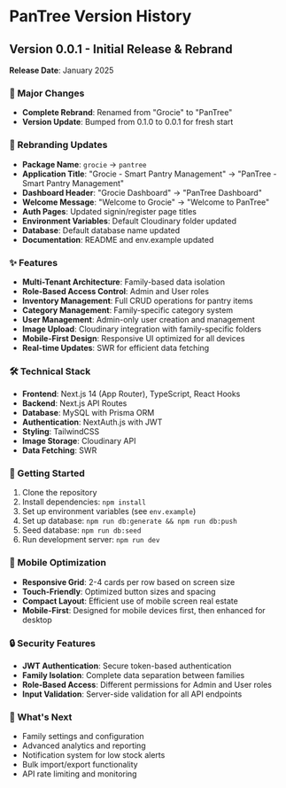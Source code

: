 # PanTree Version History

## Version 0.0.1 - Initial Release & Rebrand
**Release Date**: January 2025

### 🎯 Major Changes
- **Complete Rebrand**: Renamed from "Grocie" to "PanTree"
- **Version Update**: Bumped from 0.1.0 to 0.0.1 for fresh start

### 🔄 Rebranding Updates
- **Package Name**: `grocie` → `pantree`
- **Application Title**: "Grocie - Smart Pantry Management" → "PanTree - Smart Pantry Management"
- **Dashboard Header**: "Grocie Dashboard" → "PanTree Dashboard"
- **Welcome Message**: "Welcome to Grocie" → "Welcome to PanTree"
- **Auth Pages**: Updated signin/register page titles
- **Environment Variables**: Default Cloudinary folder updated
- **Database**: Default database name updated
- **Documentation**: README and env.example updated

### ✨ Features
- **Multi-Tenant Architecture**: Family-based data isolation
- **Role-Based Access Control**: Admin and User roles
- **Inventory Management**: Full CRUD operations for pantry items
- **Category Management**: Family-specific category system
- **User Management**: Admin-only user creation and management
- **Image Upload**: Cloudinary integration with family-specific folders
- **Mobile-First Design**: Responsive UI optimized for all devices
- **Real-time Updates**: SWR for efficient data fetching

### 🛠️ Technical Stack
- **Frontend**: Next.js 14 (App Router), TypeScript, React Hooks
- **Backend**: Next.js API Routes
- **Database**: MySQL with Prisma ORM
- **Authentication**: NextAuth.js with JWT
- **Styling**: TailwindCSS
- **Image Storage**: Cloudinary API
- **Data Fetching**: SWR

### 🚀 Getting Started
1. Clone the repository
2. Install dependencies: `npm install`
3. Set up environment variables (see `env.example`)
4. Set up database: `npm run db:generate && npm run db:push`
5. Seed database: `npm run db:seed`
6. Run development server: `npm run dev`

### 📱 Mobile Optimization
- **Responsive Grid**: 2-4 cards per row based on screen size
- **Touch-Friendly**: Optimized button sizes and spacing
- **Compact Layout**: Efficient use of mobile screen real estate
- **Mobile-First**: Designed for mobile devices first, then enhanced for desktop

### 🔒 Security Features
- **JWT Authentication**: Secure token-based authentication
- **Family Isolation**: Complete data separation between families
- **Role-Based Access**: Different permissions for Admin and User roles
- **Input Validation**: Server-side validation for all API endpoints

### 🌟 What's Next
- Family settings and configuration
- Advanced analytics and reporting
- Notification system for low stock alerts
- Bulk import/export functionality
- API rate limiting and monitoring
